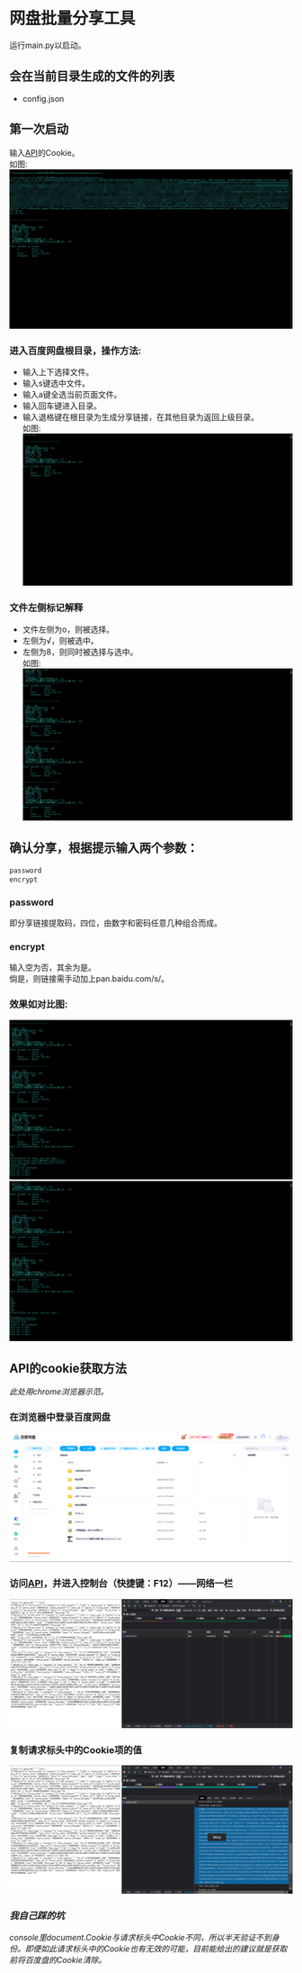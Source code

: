 # 网盘批量分享工具

运行main.py以启动。

## 会在当前目录生成的文件的列表

* config.json

## 第一次启动

输入[API](#api的cookie获取方法)的Cookie。\
如图:
![img.png](README_images/img.png)

### 进入百度网盘根目录，操作方法:

* 输入上下选择文件。
* 输入s键选中文件。
* 输入a键全选当前页面文件。
* 输入回车键进入目录。
* 输入退格键在根目录为生成分享链接，在其他目录为返回上级目录。\
  如图:
  ![img_1.png](README_images/img_1.png)

### 文件左侧标记解释

* 文件左侧为o，则被选择。
* 左侧为√，则被选中。
* 左侧为8，则同时被选择与选中。\
  如图:
  ![img_2.png](README_images/img_2.png)

## 确认分享，根据提示输入两个参数：

    password
    encrypt

### password

即分享链接提取码，四位，由数字和密码任意几种组合而成。

### encrypt

输入空为否，其余为是。\
倘是，则链接需手动加上pan.baidu.com/s/。

### 效果如对比图:

![img_3.png](README_images/img_3.png)
![img_4.png](README_images/img_4.png)

## API的cookie获取方法

_此处用chrome浏览器示范。_

### 在浏览器中登录百度网盘

![img_5.png](README_images/img_5.png)

### 访问[API](https://pan.baidu.com/api/list?dir=%2F)，并进入控制台（快捷键：F12）——网络一栏

![img_6.png](README_images/img_6.png)

### 复制请求标头中的Cookie项的值

![img_7.png](README_images/img_7.png)

### _我自己踩的坑_

_console里document.Cookie与请求标头中Cookie不同，所以半天验证不到身份。即便如此请求标头中的Cookie也有无效的可能，目前能给出的建议就是获取前将百度盘的Cookie清除。_